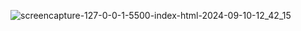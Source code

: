 ![screencapture-127-0-0-1-5500-index-html-2024-09-10-12_42_15](https://github.com/user-attachments/assets/73a8e48d-2ec8-4ccc-8e2b-505117b6d3a7)
